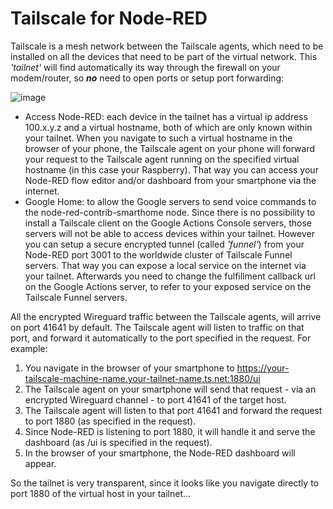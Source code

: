 # Tailscale for Node-RED
Tailscale is a mesh network between the Tailscale agents, which need to be installed on all the devices that need to be part of the virtual network. This *'tailnet'* will find automatically its way through the firewall on your modem/router, so ***no*** need to open ports or setup port forwarding:

![image](https://github.com/bartbutenaers/Node-RED-security-basics/assets/14224149/4b76fff8-b7a2-4b8b-8731-4cf78d88b7ce)

+ Access Node-RED: each device in the tailnet has a virtual ip address 100.x.y.z and a virtual hostname, both of which are only known within your tailnet.  When you navigate to such a virtual hostname in the browser of your phone, the Tailscale agent on your phone will forward your request to the Tailscale agent running on the specified virtual hostname (in this case your Raspberry).  That way you can access your Node-RED flow editor and/or dashboard from your smartphone via the internet.
+ Google Home: to allow the Google servers to send voice commands to the node-red-contrib-smarthome node.  Since there is no possibility to install a Tailscale client on the Google Actions Console servers, those servers will not be able to access devices within your tailnet.  However you can setup a secure encrypted tunnel (called *'funnel'*) from your Node-RED port 3001 to the worldwide cluster of Tailscale Funnel servers.  That way you can expose a local service on the internet via your tailnet.  Afterwards you need to change the fulfillment callback url on the Google Actions server, to refer to your exposed service on the Tailscale Funnel servers.

All the encrypted Wireguard traffic between the Tailscale agents, will arrive on port 41641 by default.  The Tailscale agent will listen to traffic on that port, and forward it automatically to the port specified in the request.  For example:
1. You navigate in the browser of your smartphone to https://your-tailscale-machine-name.your-tailnet-name.ts.net:1880/ui
2. The Tailscale agent on your smartphone will send that request - via an encrypted Wireguard channel - to port 41641 of the target host.
3. The Tailscale agent will listen to that port 41641 and forward the request to port 1880 (as specified in the request).
4. Since Node-RED is listening to port 1880, it will handle it and serve the dashboard (as /ui is specified in the request).
5. In the browser of your smartphone, the Node-RED dashboard will appear.

So the tailnet is very transparent, since it looks like you navigate directly to port 1880 of the virtual host in your tailnet...
